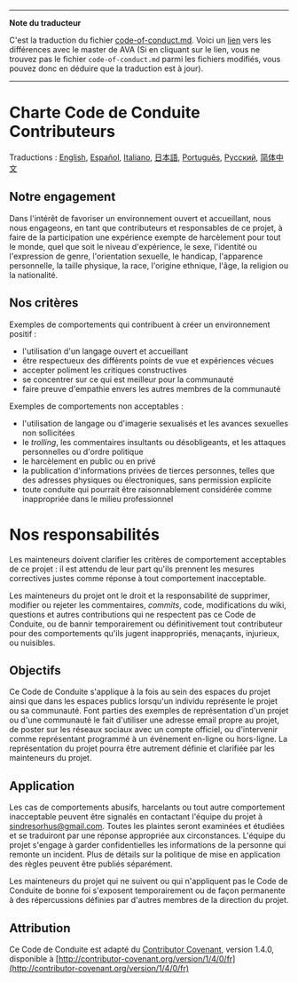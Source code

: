 ___
**Note du traducteur**

C'est la traduction du fichier [code-of-conduct.md](https://github.com/avajs/ava/blob/main/.github/CODE_OF_CONDUCT.md). Voici un [lien](https://github.com/avajs/ava/compare/998397671fcaf46e83a88775150a58c02b62c890...main#diff-b2396aff8b9801c5504d37c25f47f8614ff68ad547f8993ca66c333310c8ee4d) vers les différences avec le master de AVA (Si en cliquant sur le lien, vous ne trouvez pas le fichier `code-of-conduct.md` parmi les fichiers modifiés, vous pouvez donc en déduire que la traduction est à jour).
___
# Charte Code de Conduite Contributeurs

Traductions : [English](https://github.com/avajs/ava/blob/main/.github/CODE_OF_CONDUCT.md), [Español](https://github.com/avajs/ava-docs/blob/main/es_ES/code-of-conduct.md), [Italiano](https://github.com/avajs/ava-docs/blob/main/it_IT/code-of-conduct.md), [日本語](https://github.com/avajs/ava-docs/blob/main/ja_JP/code-of-conduct.md), [Português](https://github.com/avajs/ava-docs/blob/main/pt_BR/code-of-conduct.md), [Русский](https://github.com/avajs/ava-docs/blob/main/ru_RU/code-of-conduct.md), [简体中文](https://github.com/avajs/ava-docs/blob/main/zh_CN/code-of-conduct.md)

## Notre engagement

Dans l'intérêt de favoriser un environnement ouvert et accueillant, nous nous
engageons, en tant que contributeurs et responsables de ce projet, à faire
de la participation une expérience exempte de harcèlement pour tout le
monde, quel que soit le niveau d'expérience, le sexe, l'identité ou
l'expression de genre, l'orientation sexuelle, le handicap, l'apparence
personnelle, la taille physique, la race, l'origine ethnique, l'âge, la
religion ou la nationalité.

## Nos critères

Exemples de comportements qui contribuent à créer un environnement positif :

* l'utilisation d'un langage ouvert et accueillant
* être respectueux des différents points de vue et expériences vécues
* accepter poliment les critiques constructives
* se concentrer sur ce qui est meilleur pour la communauté
* faire preuve d'empathie envers les autres membres de la communauté

Exemples de comportements non acceptables :

* l'utilisation de langage ou d'imagerie sexualisés et les avances sexuelles
non sollicitées
* le _trolling_, les commentaires insultants ou désobligeants, et les
attaques personnelles ou d'ordre politique
* le harcèlement en public ou en privé
* la publication d'informations privées de tierces personnes, telles que
  des adresses physiques ou électroniques, sans permission explicite
* toute conduite qui pourrait être raisonnablement considérée comme
inappropriée dans le milieu professionnel

# Nos responsabilités

Les mainteneurs doivent clarifier les critères de comportement acceptables
de ce projet : il est attendu de leur part qu'ils prennent les mesures
correctives justes comme réponse à tout comportement inacceptable.

Les mainteneurs du projet ont le droit et la responsabilité de supprimer,
modifier ou rejeter les commentaires, _commits_, code, modifications du wiki,
questions et autres contributions qui ne respectent pas ce Code de Conduite,
ou de bannir temporairement ou définitivement tout contributeur pour des
comportements qu'ils jugent inappropriés, menaçants, injurieux, ou nuisibles.

## Objectifs

Ce Code de Conduite s'applique à la fois au sein des espaces du projet
ainsi que dans les espaces publics lorsqu'un individu représente le projet
ou sa communauté. Font parties des exemples de représentation d'un projet ou
d'une communauté le fait d'utiliser une adresse email propre au projet, de
poster sur les réseaux sociaux avec un compte officiel, ou d'intervenir comme
représentant programmé à un événement en-ligne ou hors-ligne. La représentation
du projet pourra être autrement définie et clarifiée par les mainteneurs du
projet.

## Application

Les cas de comportements abusifs, harcelants ou tout autre comportement
inacceptable peuvent être signalés en contactant l'équipe du projet à
sindresorhus@gmail.com. Toutes les plaintes seront examinées et étudiées
et se traduiront par une réponse appropriée aux
circonstances. L'équipe du projet s'engage à garder confidentielles les
informations de la personne qui remonte un incident. Plus de détails sur
la politique de mise en application des règles peuvent être publiés séparément.

Les mainteneurs du projet qui ne suivent ou qui n'appliquent pas le Code de
Conduite de bonne foi s'exposent temporairement ou de façon permanente à des
répercussions définies par d'autres membres de la direction du projet.

## Attribution

Ce Code de Conduite est adapté du [Contributor Covenant](http://contributor-covenant.org),
version 1.4.0, disponible à
[http://contributor-covenant.org/version/1/4/0/fr](http://contributor-covenant.org/version/1/4/0/fr)
